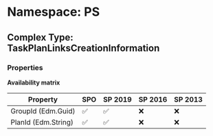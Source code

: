 # Namespace: PS

## Complex Type: TaskPlanLinksCreationInformation

### Properties

**Availability matrix**

Property | SPO | SP 2019 | SP 2016 | SP 2013
----------|-----|---------|---------|--------
GroupId (Edm.Guid) | ✅ | ✅ | ❌ | ❌
PlanId (Edm.String) | ✅ | ✅ | ❌ | ❌
